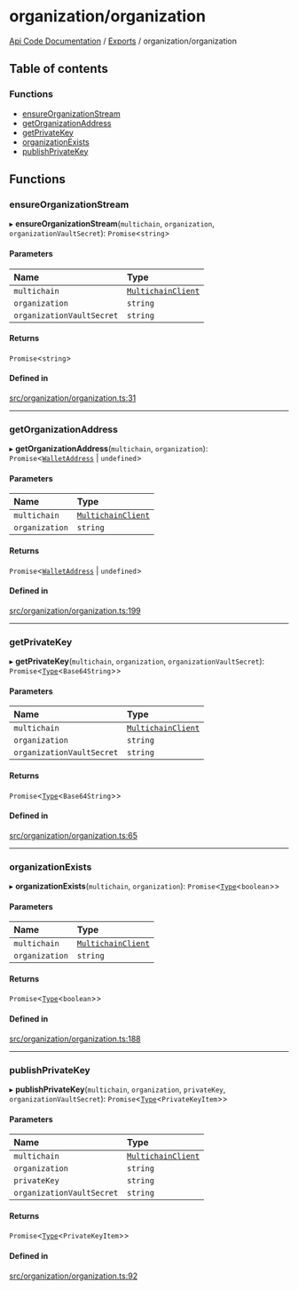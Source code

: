 # organization/organization
 
[Api Code Documentation](../README.md) / [Exports](../modules.md) / organization/organization

## Table of contents

### Functions

- [ensureOrganizationStream](organization_organization.md#ensureorganizationstream)
- [getOrganizationAddress](organization_organization.md#getorganizationaddress)
- [getPrivateKey](organization_organization.md#getprivatekey)
- [organizationExists](organization_organization.md#organizationexists)
- [publishPrivateKey](organization_organization.md#publishprivatekey)

## Functions

### ensureOrganizationStream

▸ **ensureOrganizationStream**(`multichain`, `organization`, `organizationVaultSecret`): `Promise`<`string`\>

#### Parameters

| Name | Type |
| :------ | :------ |
| `multichain` | [`MultichainClient`](../interfaces/service_Client_h.MultichainClient.md) |
| `organization` | `string` |
| `organizationVaultSecret` | `string` |

#### Returns

`Promise`<`string`\>

#### Defined in

[src/organization/organization.ts:31](https://github.com/openkfw/TruBudget/blob/b9aaff0/api/src/organization/organization.ts#L31)

___

### getOrganizationAddress

▸ **getOrganizationAddress**(`multichain`, `organization`): `Promise`<[`WalletAddress`](network_model_Nodes.md#walletaddress) \| `undefined`\>

#### Parameters

| Name | Type |
| :------ | :------ |
| `multichain` | [`MultichainClient`](../interfaces/service_Client_h.MultichainClient.md) |
| `organization` | `string` |

#### Returns

`Promise`<[`WalletAddress`](network_model_Nodes.md#walletaddress) \| `undefined`\>

#### Defined in

[src/organization/organization.ts:199](https://github.com/openkfw/TruBudget/blob/b9aaff0/api/src/organization/organization.ts#L199)

___

### getPrivateKey

▸ **getPrivateKey**(`multichain`, `organization`, `organizationVaultSecret`): `Promise`<[`Type`](result.md#type)<`Base64String`\>\>

#### Parameters

| Name | Type |
| :------ | :------ |
| `multichain` | [`MultichainClient`](../interfaces/service_Client_h.MultichainClient.md) |
| `organization` | `string` |
| `organizationVaultSecret` | `string` |

#### Returns

`Promise`<[`Type`](result.md#type)<`Base64String`\>\>

#### Defined in

[src/organization/organization.ts:65](https://github.com/openkfw/TruBudget/blob/b9aaff0/api/src/organization/organization.ts#L65)

___

### organizationExists

▸ **organizationExists**(`multichain`, `organization`): `Promise`<[`Type`](result.md#type)<`boolean`\>\>

#### Parameters

| Name | Type |
| :------ | :------ |
| `multichain` | [`MultichainClient`](../interfaces/service_Client_h.MultichainClient.md) |
| `organization` | `string` |

#### Returns

`Promise`<[`Type`](result.md#type)<`boolean`\>\>

#### Defined in

[src/organization/organization.ts:188](https://github.com/openkfw/TruBudget/blob/b9aaff0/api/src/organization/organization.ts#L188)

___

### publishPrivateKey

▸ **publishPrivateKey**(`multichain`, `organization`, `privateKey`, `organizationVaultSecret`): `Promise`<[`Type`](result.md#type)<`PrivateKeyItem`\>\>

#### Parameters

| Name | Type |
| :------ | :------ |
| `multichain` | [`MultichainClient`](../interfaces/service_Client_h.MultichainClient.md) |
| `organization` | `string` |
| `privateKey` | `string` |
| `organizationVaultSecret` | `string` |

#### Returns

`Promise`<[`Type`](result.md#type)<`PrivateKeyItem`\>\>

#### Defined in

[src/organization/organization.ts:92](https://github.com/openkfw/TruBudget/blob/b9aaff0/api/src/organization/organization.ts#L92)

